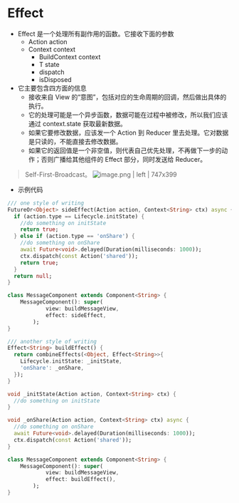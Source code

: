 # Effect

-   Effect 是一个处理所有副作用的函数。它接收下面的参数
    -   Action action
    -   Context context
        -   BuildContext context
        -   T state
        -   dispatch
        -   isDisposed
-   它主要包含四方面的信息
    -   接收来自 View 的“意图”，包括对应的生命周期的回调，然后做出具体的执行。
    -   它的处理可能是一个异步函数，数据可能在过程中被修改，所以我们应该通过 context.state 获取最新数据。
    -   如果它要修改数据，应该发一个 Action 到 Reducer 里去处理。它对数据是只读的，不能直接去修改数据。
    -   如果它的返回值是一个非空值，则代表自己优先处理，不再做下一步的动作；否则广播给其他组件的 Effect 部分，同时发送给 Reducer。

> Self-First-Broadcast。
> ![image.png | left | 747x399](https://cdn.nlark.com/lark/0/2018/png/82574/1545365233153-4c8105b4-050c-49e6-be02-dbf28a861caa.png)

-   示例代码

```dart
/// one style of writing
FutureOr<Object> sideEffect(Action action, Context<String> ctx) async {
  if (action.type == Lifecycle.initState) {
    //do something on initState
    return true;
  } else if (action.type == 'onShare') {
    //do something on onShare
    await Future<void>.delayed(Duration(milliseconds: 1000));
    ctx.dispatch(const Action('shared'));
    return true;
  }
  return null;
}

class MessageComponent extends Component<String> {
    MessageComponent(): super(
            view: buildMessageView,
            effect: sideEffect,
        );
}
```

```dart
/// another style of writing
Effect<String> buildEffect() {
  return combineEffects(<Object, Effect<String>>{
    Lifecycle.initState: _initState,
    'onShare': _onShare,
  });
}

void _initState(Action action, Context<String> ctx) {
  //do something on initState
}

void _onShare(Action action, Context<String> ctx) async {
  //do something on onShare
  await Future<void>.delayed(Duration(milliseconds: 1000));
  ctx.dispatch(const Action('shared'));
}

class MessageComponent extends Component<String> {
    MessageComponent(): super(
            view: buildMessageView,
            effect: buildEffect(),
        );
}
```
